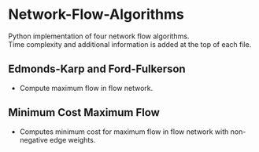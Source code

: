 # Network-Flow-Algorithms
Python implementation of four network flow algorithms. \
Time complexity and additional information is added at the top of each file.

## Edmonds-Karp and Ford-Fulkerson
* Compute maximum flow in flow network.

## Minimum Cost Maximum Flow
* Computes minimum cost for maximum flow in flow network with non-negative edge weights.
